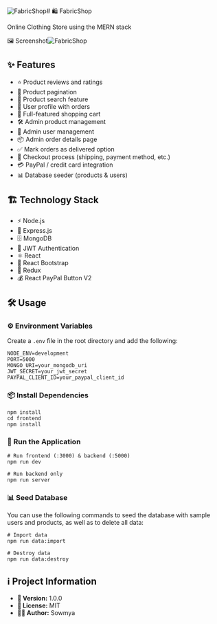 ![FabricShop](https://github.com/user-attachments/assets/4c04c264-24e5-4544-9ee2-60b032609c79)# 🛍️ FabricShop

Online Clothing Store using the MERN stack

🖼️ Screenshot![FabricShop](https://github.com/user-attachments/assets/a1ba72ac-85b1-4036-84d3-83619f17964e)



## ✨ Features

- ⭐ Product reviews and ratings
- 📄 Product pagination
- 🔎 Product search feature
- 👤 User profile with orders
- 🛒 Full-featured shopping cart
- 🛠️ Admin product management
- 👥 Admin user management
- 📦 Admin order details page
- ✅ Mark orders as delivered option
- 🚚 Checkout process (shipping, payment method, etc.)
- 💳 PayPal / credit card integration
- 📊 Database seeder (products & users)

## 🏗️ Technology Stack

- ⚡ Node.js
- 🚀 Express.js
- 🗄️ MongoDB
- 🔐 JWT Authentication
- ⚛️ React
- 🎨 React Bootstrap
- 🔄 Redux
- 💰 React PayPal Button V2

## 🛠️ Usage

### ⚙️ Environment Variables

Create a `.env` file in the root directory and add the following:

```
NODE_ENV=development
PORT=5000
MONGO_URI=your_mongodb_uri
JWT_SECRET=your_jwt_secret
PAYPAL_CLIENT_ID=your_paypal_client_id
```

### 📦 Install Dependencies

```
npm install
cd frontend
npm install
```

### 🚀 Run the Application

```
# Run frontend (:3000) & backend (:5000)
npm run dev

# Run backend only
npm run server
```

### 📊 Seed Database

You can use the following commands to seed the database with sample users and products, as well as to delete all data:

```
# Import data
npm run data:import

# Destroy data
npm run data:destroy
```

## ℹ️ Project Information

- **📌 Version:** 1.0.0
- **📜 License:** MIT
- **👩‍💻 Author:** Sowmya
